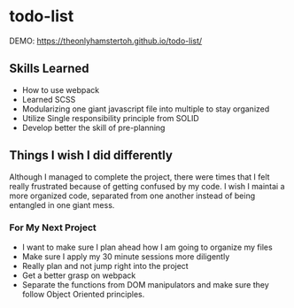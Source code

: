 # todo-list
DEMO: https://theonlyhamstertoh.github.io/todo-list/
## Skills Learned ##
* How to use webpack
* Learned SCSS 
* Modularizing one giant javascript file into multiple to stay organized
* Utilize Single responsibility principle from SOLID
* Develop better the skill of pre-planning

## Things I wish I did differently ##
Although I managed to complete the project, there were times that I felt really frustrated because of getting confused by my code. I wish I maintai a more organized code, separated from one another instead of being entangled in one giant mess. 

### For My Next Project ###
* I want to make sure I plan ahead how I am going to organize my files
* Make sure I apply my 30 minute sessions more diligently
* Really plan and not jump right into the project
* Get a better grasp on webpack 
* Separate the functions from DOM manipulators and make sure they follow Object Oriented principles. 

